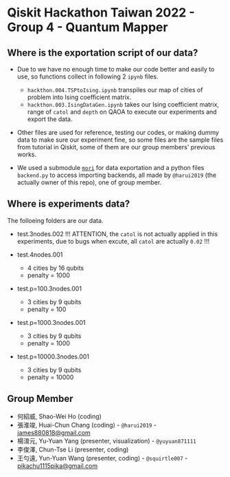 # Qiskit Hackathon Taiwan 2022 - Group 4 - Quantum Mapper

## Where is the exportation script of our data?
  - Due to we have no enough time to make our code better and easily to use, so functions collect in following 2 `ipynb` files.
    - `hackthon.004.TSPtoIsing.ipynb` transpiles our map of cities of problem into Ising coefficient matrix.
    - `hackthon.003.IsingDataGen.ipynb` takes our Ising coefficient matrix, range of `catol` and `depth` on QAOA to execute our experiments and export the data.
    
  - Other files are used for reference, testing our codes, or making dummy data to make sure our experiment fine, so some files are the sample files from tutorial in Qiskit, some of them are our group members' previous works.
  
  - We used a submodule [`mori`](https://github.com/harui2019/mori/tree/4bc94be2d448f2145e66b583c808fbbde0876ff1) for data exportation and a python files `backend.py` to access importing backends, all  made by `@harui2019` (the actually owner of this repo), one of group member.
  
## Where is experiments data?
  The folloeing folders are our data.
  - test.3nodes.002
    !!! ATTENTION, the `catol` is not actually applied in this experiments, due to bugs when excute, all `catol` are actually `0.02` !!!
    
  - test.4nodes.001
    - 4 cities by 16 qubits
    - penalty = 1000
    
  - test.p=100.3nodes.001
    - 3 cities by 9 qubits
    - penalty = 100
    
  - test.p=1000.3nodes.001
    - 3 cities by 9 qubits
    - penalty = 1000
    
  - test.p=10000.3nodes.001
    - 3 cities by 9 qubits
    - penalty = 10000
    
## Group Member
  - 何紹威, Shao-Wei Ho (coding)
  - 張淮竣, Huai-Chun Chang (coding) - `@harui2019` - james880818@gmail.com
  - 楊淯元, Yu-Yuan Yang (presenter, visualization) - `@yuyuan871111`
  - 李俊澤, Chun-Tse Li (presenter, coding)
  - 王勻遠, Yun-Yuan Wang (presenter, coding) -  `@squirtle007` - pikachu1115pika@gmail.com
 

  
